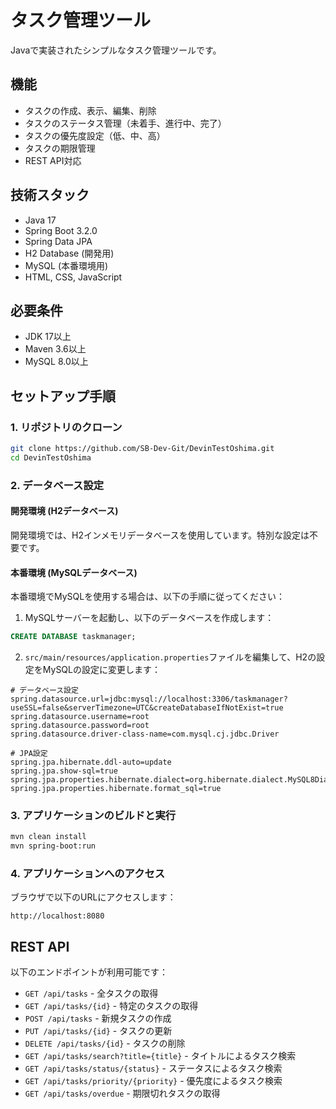# タスク管理ツール

Javaで実装されたシンプルなタスク管理ツールです。

## 機能

- タスクの作成、表示、編集、削除
- タスクのステータス管理（未着手、進行中、完了）
- タスクの優先度設定（低、中、高）
- タスクの期限管理
- REST API対応

## 技術スタック

- Java 17
- Spring Boot 3.2.0
- Spring Data JPA
- H2 Database (開発用)
- MySQL (本番環境用)
- HTML, CSS, JavaScript

## 必要条件

- JDK 17以上
- Maven 3.6以上
- MySQL 8.0以上

## セットアップ手順

### 1. リポジトリのクローン

```bash
git clone https://github.com/SB-Dev-Git/DevinTestOshima.git
cd DevinTestOshima
```

### 2. データベース設定

#### 開発環境 (H2データベース)

開発環境では、H2インメモリデータベースを使用しています。特別な設定は不要です。

#### 本番環境 (MySQLデータベース)

本番環境でMySQLを使用する場合は、以下の手順に従ってください：

1. MySQLサーバーを起動し、以下のデータベースを作成します：

```sql
CREATE DATABASE taskmanager;
```

2. `src/main/resources/application.properties`ファイルを編集して、H2の設定をMySQLの設定に変更します：

```properties
# データベース設定
spring.datasource.url=jdbc:mysql://localhost:3306/taskmanager?useSSL=false&serverTimezone=UTC&createDatabaseIfNotExist=true
spring.datasource.username=root
spring.datasource.password=root
spring.datasource.driver-class-name=com.mysql.cj.jdbc.Driver

# JPA設定
spring.jpa.hibernate.ddl-auto=update
spring.jpa.show-sql=true
spring.jpa.properties.hibernate.dialect=org.hibernate.dialect.MySQL8Dialect
spring.jpa.properties.hibernate.format_sql=true
```

### 3. アプリケーションのビルドと実行

```bash
mvn clean install
mvn spring-boot:run
```

### 4. アプリケーションへのアクセス

ブラウザで以下のURLにアクセスします：

```
http://localhost:8080
```

## REST API

以下のエンドポイントが利用可能です：

- `GET /api/tasks` - 全タスクの取得
- `GET /api/tasks/{id}` - 特定のタスクの取得
- `POST /api/tasks` - 新規タスクの作成
- `PUT /api/tasks/{id}` - タスクの更新
- `DELETE /api/tasks/{id}` - タスクの削除
- `GET /api/tasks/search?title={title}` - タイトルによるタスク検索
- `GET /api/tasks/status/{status}` - ステータスによるタスク検索
- `GET /api/tasks/priority/{priority}` - 優先度によるタスク検索
- `GET /api/tasks/overdue` - 期限切れタスクの取得
